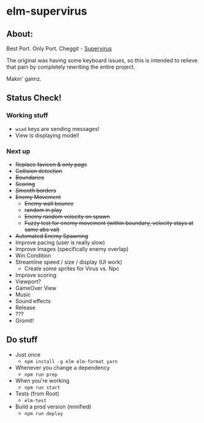 # elm-supervirus

## About:

Best Port. Only Port.
Cheggit - [Supervirus](http://samgqroberts.com/sylverstudios/games/supervirus/)


The original was having some keyboard issues, so this is intended to relieve that pain by completely rewriting the entire project.

Makin' gaimz.

## Status Check!

### Working stuff
 * `wsad` keys are sending messages!
 * View is displaying model!


### Next up
 * ~~Replace favicon & only page~~
 * ~~Collision detection~~
 * ~~Boundaries~~
 * ~~Scoring~~
 * ~~Smooth borders~~
 * ~~Enemy Movement~~
   * ~~Enemy wall bounce~~
   * ~~random in play~~
   * ~~Enemy random velocity on spawn~~
   * ~~Fuzzy test for enemy movement (within boundary, velocity stays at same abs val)~~
 * ~~Automated Enemy Spawning~~
 * Improve pacing (user is really slow)
 * Improve Images (specifically enemy overlap)
 * Win Condition
 * Streamline speed / size / display (UI work)
   * Create some sprites for Virus vs. Npc
 * Improve scoring
 * Viewport?
 * GameOver View
 * Music
 * Sound effects
 * Release
 * ???
 * Gromit!

## Do stuff

* Just once
  * `npm install -g elm elm-format yarn`
* Whenever you change a dependency
  * `npm run prep`
* When you're working
  * `npm run start`
* Tests (from Root)
  * `elm-test`
* Build a prod version (minified)
  * `npm run deploy`
